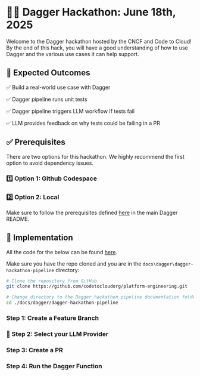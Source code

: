 # 🧑‍💻 Dagger Hackathon: June 18th, 2025

Welcome to the Dagger hackathon hosted by the CNCF and Code to Cloud! By the end of this hack, you will have a good understanding of how to use Dagger and the various use cases it can help support.

## 🎯 Expected Outcomes

✅ Build a real-world use case with Dagger

✅ Dagger pipeline runs unit tests

✅ Dagger pipeline triggers LLM workflow if tests fail

✅ LLM provides feedback on why tests could be failing in a PR

## ✅ Prerequisites

There are two options for this hackathon. We highly recommend the first option to avoid dependency issues.

### 1️⃣ Option 1: Github Codespace

### 2️⃣ Option 2: Local

Make sure to follow the prerequisites defined [here](../README.md) in the main Dagger README.

## 🔨 Implementation

All the code for the below can be found [here](./dagger-hackathon-pipeline/).

Make sure you have the repo cloned and you are in the `docs\dagger\dagger-hackathon-pipeline` directory:

```bash
# Clone the repository from GitHub
git clone https://github.com/codetocloudorg/platform-engineering.git

# Change directory to the Dagger hackathon pipeline documentation folder
cd ./docs/dagger/dagger-hackathon-pipeline
```

### Step 1: Create a Feature Branch

### 🤖 Step 2: Select your LLM Provider

### Step 3: Create a PR

### Step 4: Run the Dagger Function